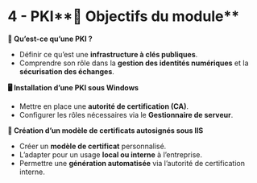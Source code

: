 # 4 - PKI**📘 Objectifs du module**



**🔐 Qu’est-ce qu’une PKI ?**

- Définir ce qu’est une **infrastructure à clés publiques**.
- Comprendre son rôle dans la **gestion des identités numériques** et la **sécurisation des échanges**.



**🖥️ Installation d’une PKI sous Windows**

- Mettre en place une **autorité de certification (CA)**.
- Configurer les rôles nécessaires via le **Gestionnaire de serveur**.



**🧾 Création d’un modèle de certificats autosignés sous IIS**

- Créer un **modèle de certificat** personnalisé.
- L’adapter pour un usage **local ou interne** à l’entreprise.
- Permettre une **génération automatisée** via l’autorité de certification interne.
